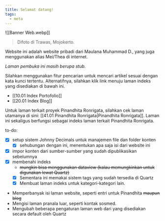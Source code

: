 ```yaml
---
title: Selamat datang!
tags:
  - meta
---
```

![[Banner Web.webp]]
> Difoto di Trawas, Mojokerto.

Website ini adalah website pribadi dari Maulana Muhammad D., yang juga menggunakan alias Mei/Thea di internet.

*Laman pembuka ini masih berupa stub.*

Silahkan menggunakan fitur pencarian untuk mencari artikel sesuai dengan kata kunci tertentu. Alternatifnya, silahkan klik link menuju laman indeks yang disediakan di bawah ini.

- [[10.01 Index Portofolio]]
- [[20.01 Index Blog]]

Untuk laman terkait proyek Pinandhita Ronrigata, silahkan cek laman utamanya di sini: [[41.01 Pinandhita Ronrigata|Pinandhita Ronrigata]]. Laman ini sekaligus berfungsi sebagai indeks laman terkait Pinandhita Ronrigata.

to-do:
- [x] setup sistem Johnny Decimals untuk manajemen file dan folder konten
	- [x] sehubungan dengan ini, menentukan apa saja isi dari website ini
- [x] impor konten dari sumber-sumber yang sudah dipublikasikan sebelumnya
- [x] membenahi indeks
	- ~~mungkin bisa menggunakan dataview (kalau memungkinkan untuk digunakan lewat Quartz)~~
	- [x] Sementara ini memakai sistem tags yang sudah tersedia di Quartz
	- [x] Membuat laman indeks untuk kategori-kategori lain.
- Memperbanyak isi laman website, seperti entri untuk Pinandhita ~~maupun blog~~
- Mengisi laman pranala luar, seperti kontak sosmed.
- Mengubah beberapa pengaturan laman web dari yang disediakan secara default oleh Quartz